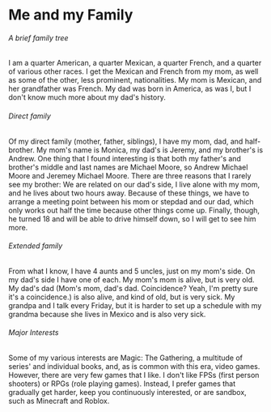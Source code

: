 # Me and my Family
###### A brief family tree
I am a quarter American, a quarter Mexican, a quarter French, and a quarter of various other races. I get the Mexican and French from my mom, as well as some of the other, less prominent, nationalities. My mom is Mexican, and her grandfather was French. My dad was born in America, as was I, but I don't know much more about my dad's history.
###### Direct family
Of my direct family (mother, father, siblings), I have my mom, dad, and half-brother. My mom's name is Monica, my dad's is Jeremy, and my brother's is Andrew. One thing that I found interesting is that both my father's and brother's middle and last names are Michael Moore, so Andrew Michael Moore and Jeremey Michael Moore. There are three reasons that I rarely see my brother: We are related on our dad's side, I live alone with my mom, and he lives about two hours away. Because of these things, we have to arrange a meeting point between his mom or stepdad and our dad, which only works out half the time because other things come up. Finally, though, he turned 18 and will be able to drive himself down, so I will get to see him more.
###### Extended family
From what I know, I have 4 aunts and 5 uncles, just on my mom's side. On my dad's side I have one of each. My mom's mom is alive, but is very old. My dad's dad (Mom's mom, dad's dad. Coincidence? Yeah, I'm pretty sure it's a coincidence.) is also alive, and  kind of old, but is very sick. My grandpa and I talk every Friday, but it is harder to set up a schedule with my grandma because she lives in Mexico and is also very sick.
###### Major Interests
Some of my various interests are Magic: The Gathering, a multitude of series' and individual books, and, as is common with this era, video games. However, there are very few games that I like. I don't like FPSs (first person shooters) or RPGs (role playing games). Instead, I prefer games that gradually get harder, keep you continuously interested, or are sandbox, such as Minecraft and Roblox.
